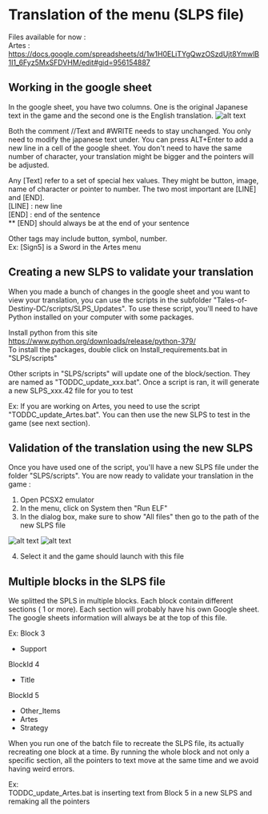 # Translation of the menu (SLPS file)
Files available for now :   
Artes : https://docs.google.com/spreadsheets/d/1w1H0ELiTYgQwzOSzdUjt8YmwlB1I1_6Fyz5MxSFDVHM/edit#gid=956154887

## Working in the google sheet

In the google sheet, you have two columns. One is the original Japanese text in the game and the second one is 
the English translation.
![alt text](https://raw.githubusercontent.com/pnvnd/Tales-of-Destiny-DC/master/patch/SLPS/HowToSLPS.png "Sample google sheet")

Both the comment //Text and #WRITE needs to stay unchanged. You only need to modify the japanese text under.
You can press ALT+Enter to add a new line in a cell of the google sheet. You don't need to have the same number of character, your
translation might be bigger and the pointers will be adjusted.

Any [Text] refer to a set of special hex values. They might be button, image, name of character or pointer to number.
The two most important are [LINE] and [END].   
[LINE] : new line   
[END] : end of the sentence   
** [END] should always be at the end of your sentence

Other tags may include button, symbol, number.  
Ex: [Sign5] is a Sword in the Artes menu

## Creating a new SLPS to validate your translation

When you made a bunch of changes in the google sheet and you want to view your translation, you can use the scripts in
the subfolder "Tales-of-Destiny-DC/scripts/SLPS_Updates". To use these script, you'll need to have Python installed on your computer
with some packages.

Install python from this site https://www.python.org/downloads/release/python-379/   
To install the packages, double click on Install_requirements.bat in "SLPS/scripts"

Other scripts in "SLPS/scripts" will update one of the block/section. They are named as "TODDC_update_xxx.bat". 
Once a script is ran, it will generate a new SLPS_xxx.42 file for you to test

Ex:
If you are working on Artes, you need to use the script "TODDC_update_Artes.bat". You can then use the
new SLPS to test in the game (see next section).

## Validation of the translation using the new SLPS

Once you have used one of the script, you'll have a new SLPS file under the folder "SLPS/scripts". You are now ready
to validate your translation in the game :
1) Open PCSX2 emulator
2) In the menu, click on System then "Run ELF"
3) In the dialog box, make sure to show "All files" then go to the path of the new SLPS file

![alt text](https://raw.githubusercontent.com/pnvnd/Tales-of-Destiny-DC/master/patch/SLPS/ELF1.png "PS2 emulator")
![alt text](https://raw.githubusercontent.com/pnvnd/Tales-of-Destiny-DC/master/patch/SLPS/ELF2.png "Choosing the file")

4) Select it and the game should launch with this file

## Multiple blocks in the SLPS file

We splitted the SPLS in multiple blocks. Each block contain different sections ( 1 or more).
Each section will probably have his own Google sheet. The google sheets information will always be at the top of this file.

Ex:
Block 3
- Support

BlockId 4
- Title

BlockId 5  
- Other_Items  
- Artes
- Strategy

When you run one of the batch file to recreate the SLPS file, its actually recreating one block at a time. By running the whole block and 
not only a specific section, all the pointers to text move at the same time and we avoid having weird errors.

Ex:  
TODDC_update_Artes.bat is inserting text from Block 5 in a new SLPS and remaking all the pointers